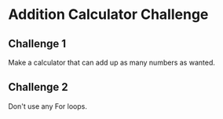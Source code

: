 # Addition Calculator Challenge

## Challenge 1
Make a calculator that can add up as many numbers as wanted.

## Challenge 2
Don't use any For loops.
